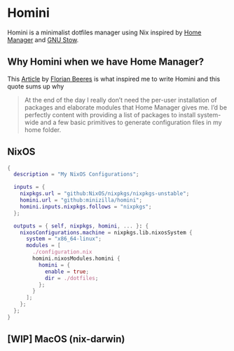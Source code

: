 # Homini

Homini is a minimalist dotfiles manager using Nix inspired by
[Home Manager](https://github.com/nix-community/home-manager) and
[GNU Stow](https://www.gnu.org/software/stow/).

## Why Homini when we have Home Manager?

This [Article](https://www.fbrs.io/nix-hm-reflections) by [Florian Beeres](https://github.com/cideM/)
is what inspired me to write Homini and this quote sums up why

> At the end of the day I really don’t need the per-user installation of packages
> and elaborate modules that Home Manager gives me.
> I’d be perfectly content with providing a list of packages to install system-wide
> and a few basic primitives to generate configuration files in my home folder.

## NixOS

```nix
{
  description = "My NixOS Configurations";

  inputs = {
    nixpkgs.url = "github:NixOS/nixpkgs/nixpkgs-unstable";
    homini.url = "github:minizilla/homini";
    homini.inputs.nixpkgs.follows = "nixpkgs";
  };

  outputs = { self, nixpkgs, homini, ... }: {
    nixosConfigurations.machine = nixpkgs.lib.nixosSystem {
      system = "x86_64-linux";
      modules = [
        ./configuration.nix
        homini.nixosModules.homini {
          homini = {
            enable = true;
            dir = ./dotfiles;
          };
        }
      ];
    };
  };
}
```

## [WIP] MacOS (nix-darwin)
